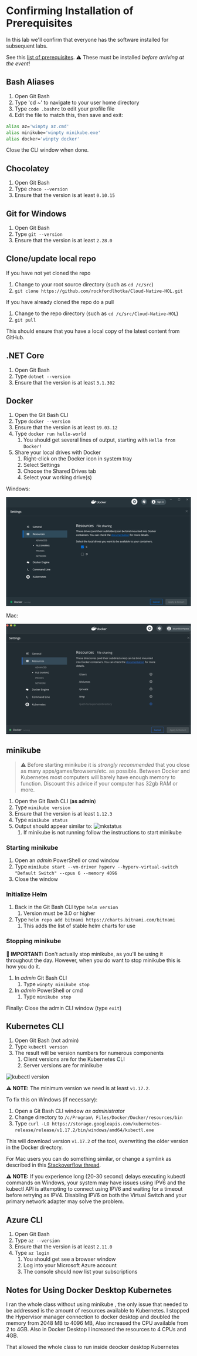 # Confirming Installation of Prerequisites

In this lab we'll confirm that everyone has the software installed for subsequent labs.

See this [list of prerequisites](https://github.com/rockfordlhotka/Cloud-Native-HOL/blob/master/docs/prerequisites.md). ⚠ These must be installed _before arriving at the event_!

## Bash Aliases

1. Open Git Bash
1. Type 'cd ~' to navigate to your user home directory
1. Type `code .bashrc` to edit your profile file
1. Edit the file to match this, then save and exit:

```bash
alias az='winpty az.cmd'
alias minikube='winpty minikube.exe'
alias docker='winpty docker'
```

Close the CLI window when done.

## Chocolatey

1. Open Git Bash
1. Type `choco --version`
1. Ensure that the version is at least `0.10.15`

## Git for Windows

1. Open Git Bash
1. Type `git --version`
1. Ensure that the version is at least `2.28.0`

## Clone/update local repo

If you have not yet cloned the repo

1. Change to your root source directory (such as `cd /c/src`)
1. `git clone https://github.com/rockfordlhotka/Cloud-Native-HOL.git`

If you have already cloned the repo do a pull

1. Change to the repo directory (such as `cd /c/src/Cloud-Native-HOL`)
1. `git pull`

This should ensure that you have a local copy of the latest content from GitHub.

## .NET Core

1. Open Git Bash
1. Type `dotnet --version`
1. Ensure that the version is at least `3.1.302`

## Docker

1. Open the Git Bash CLI
1. Type `docker --version`
1. Ensure that the version is at least `19.03.12`
1. Type `docker run hello-world`
   1. You should get several lines of output, starting with `Hello from Docker!`
1. Share your local drives with Docker
   1. Right-click on the Docker icon in system tray
   1. Select Settings
   1. Choose the Shared Drives tab
   1. Select your working drive(s)

Windows:

![shared drives](images/shared-drives.png)

Mac:

![shared drives mac](images/shared-drives-mac.png)

## minikube

> ⚠ Before starting minikube it is _strongly recommended_ that you close as many apps/games/browsers/etc. as possible. Between Docker and Kubernetes most computers will barely have enough memory to function. Discount this advice if your computer has 32gb RAM or more.

1. Open the Git Bash CLI (**as admin**)
1. Type `minikube version`
1. Ensure that the version is at least `1.12.3`
1. Type `minikube status`
1. Output should appear similar to: ![mkstatus](images/mkstatus.png)
   1. If minikube is not running follow the instructions to start minikube

### Starting minikube

1. Open an _admin_ PowerShell or cmd window
1. Type `minikube start --vm-driver hyperv --hyperv-virtual-switch "Default Switch" --cpus 6 --memory 4096`
1. Close the window

### Initialize Helm

1. Back in the Git Bash CLI type `helm version`
   1. Version must be 3.0 or higher
1. Type `helm repo add bitnami https://charts.bitnami.com/bitnami`
   1. This adds the list of stable helm charts for use

### Stopping minikube

**🛑 IMPORTANT:** Don't actually stop minikube, as you'll be using it throughout the day. However, when you do want to stop minikube this is how you do it.

1. In _admin_ Git Bash CLI
   1. Type `winpty minikube stop`
1. In _admin_ PowerShell or cmd
   1. Type `minikube stop`

Finally: Close the admin CLI window (type `exit`)

## Kubernetes CLI

1. Open Git Bash (not admin)
1. Type `kubectl version`
1. The result will be version numbers for numerous components
   1. Client versions are for the Kubernetes CLI
   2. Server versions are for minikube

![kubectl version](images/kubectlversion.png)

**⚠ NOTE:** The minimum version we need is at least `v1.17.2`.

To fix this on Windows (if necessary):

1. Open a Git Bash CLI window _as administrator_
1. Change directory to `/c/Program\ Files/Docker/Docker/resources/bin`
1. Type `curl -LO https://storage.googleapis.com/kubernetes-release/release/v1.17.2/bin/windows/amd64/kubectl.exe`

This will download version `v1.17.2` of the tool, overwriting the older version in the Docker directory.

For Mac users you can do something similar, or change a symlink as described in this [Stackoverflow thread](https://stackoverflow.com/questions/55417410/kubernetes-create-deployment-unexpected-schemaerror).

**⚠ NOTE:** If you experience long (20-30 second) delays executing kubectl commands on Windows, your system may have issues using IPV6 and the kubectl API is attempting to connect using IPV6 and waiting for a timeout before retrying as IPV4. Disabling IPV6 on both the Virtual Switch and your primary network adapter may solve the problem.

## Azure CLI

1. Open Git Bash
1. Type `az --version`
1. Ensure that the version is at least `2.11.0`
1. Type `az login`
   1. You should get see a browser window
   1. Log into your Microsoft Azure account
   1. The console should now list your subscriptions
   
## Notes for Using Docker Desktop Kubernetes
I ran the whole class without using minikube , the only issue that needed to be addressed is the amount of resources available to Kubernetes. I stopped the Hypervisor manager connection to docker desktop and doubled the memory from 2048 MB to 4096 MB, Also increased the CPU available from 2 to 4GB.
Also in Docker Desktop I increased the resources to 4 CPUs and 4GB.

That allowed the whole class to run inside deocker desktop Kubernetes

